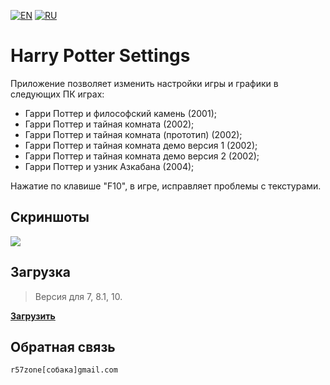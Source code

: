 [![EN](https://user-images.githubusercontent.com/9499881/33184537-7be87e86-d096-11e7-89bb-f3286f752bc6.png)](https://github.com/r57zone/Harry-Potter-Settings/) 
[![RU](https://user-images.githubusercontent.com/9499881/27683795-5b0fbac6-5cd8-11e7-929c-057833e01fb1.png)](https://github.com/r57zone/Harry-Potter-Settings/blob/master/README.RU.md)
# Harry Potter Settings
Приложение позволяет изменить настройки игры и графики в следующих ПК играх:

- Гарри Поттер и философский камень (2001);
- Гарри Поттер и тайная комната (2002);
- Гарри Поттер и тайная комната (прототип) (2002);
- Гарри Поттер и тайная комната демо версия 1 (2002);
- Гарри Поттер и тайная комната демо версия 2 (2002);
- Гарри Поттер и узник Азкабана (2004);

Нажатие по клавише "F10", в игре, исправляет проблемы с текстурами.

## Скриншоты
![](https://user-images.githubusercontent.com/9499881/53476949-0a5a4a80-3a8d-11e9-9c49-c858a893a829.png)

## Загрузка
>Версия для 7, 8.1, 10.

**[Загрузить](https://github.com/r57zone/Harry-Potter-Settings/releases)**

## Обратная связь
`r57zone[собака]gmail.com`